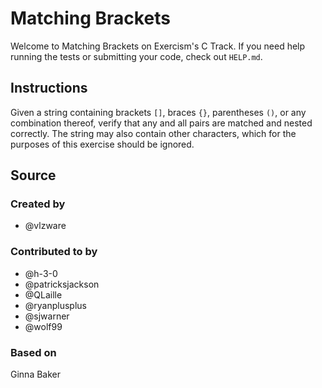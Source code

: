 # Matching Brackets

Welcome to Matching Brackets on Exercism's C Track.
If you need help running the tests or submitting your code, check out `HELP.md`.

## Instructions

Given a string containing brackets `[]`, braces `{}`, parentheses `()`, or any combination thereof, verify that any and all pairs are matched and nested correctly.
The string may also contain other characters, which for the purposes of this exercise should be ignored.

## Source

### Created by

- @vlzware

### Contributed to by

- @h-3-0
- @patricksjackson
- @QLaille
- @ryanplusplus
- @sjwarner
- @wolf99

### Based on

Ginna Baker